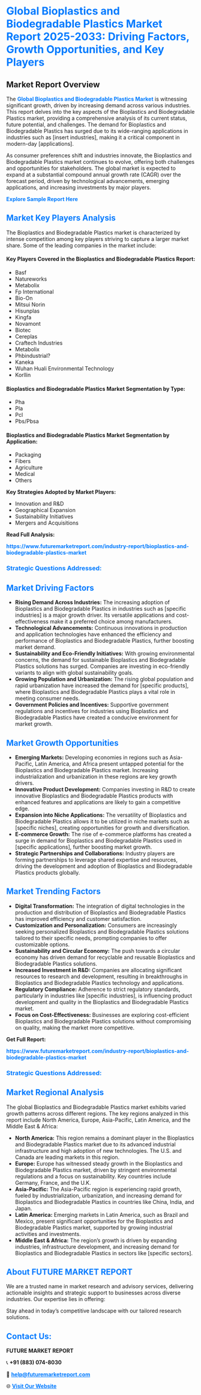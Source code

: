 <h1 style="color: #007BFF;">Global Bioplastics and Biodegradable Plastics Market Report 2025-2033: Driving Factors, Growth Opportunities, and Key Players</h1>

<section id="overview">
<h2>Market Report Overview</h2>
<p>The <a href="https://www.futuremarketreport.com/industry-report/bioplastics-and-biodegradable-plastics-market" style="color: #007BFF; text-decoration: none;"><strong>Global Bioplastics and Biodegradable Plastics Market</strong></a> is witnessing significant growth, driven by increasing demand across various industries. This report delves into the key aspects of the Bioplastics and Biodegradable Plastics market, providing a comprehensive analysis of its current status, future potential, and challenges. The demand for Bioplastics and Biodegradable Plastics has surged due to its wide-ranging applications in industries such as [insert industries], making it a critical component in modern-day [applications].</p>
<p>As consumer preferences shift and industries innovate, the Bioplastics and Biodegradable Plastics market continues to evolve, offering both challenges and opportunities for stakeholders. The global market is expected to expand at a substantial compound annual growth rate (CAGR) over the forecast period, driven by technological advancements, emerging applications, and increasing investments by major players.</p>
</section>

<section id="overview">
<p><a href="https://www.futuremarketreport.com/request-sample/reportId=31631" style="color: #007BFF; text-decoration: none;"><strong>Explore Sample Report Here</strong></a></p>
</section>

<section id="key-players">
<h2 style="color: #007BFF;">Market Key Players Analysis</h2>
<p>The Bioplastics and Biodegradable Plastics market is characterized by intense competition among key players striving to capture a larger market share. Some of the leading companies in the market include:</p>
<h4>Key Players Covered in the Bioplastics and Biodegradable Plastics Report:</h4>
<ul><li>Basf</li><li>Natureworks</li><li>Metabolix</li><li>Fp International</li><li>Bio-On</li><li>Mitsui Norin</li><li>Hisunplas</li><li>Kingfa</li><li>Novamont</li><li>Biotec</li><li>Cereplas</li><li>Craftech Industries</li><li>Metabolix</li><li>Phbindustrial?</li><li>Kaneka</li><li>Wuhan Huali Environmental Technology</li><li>Korllin</li></ul>
<h4>Bioplastics and Biodegradable Plastics Market Segmentation by Type:</h4>
<ul><li>Pha</li><li>Pla</li><li>Pcl</li><li>Pbs/Pbsa</li></ul>

<h4>Bioplastics and Biodegradable Plastics Market Segmentation by Application:</h4>
<ul><li>Packaging</li><li>Fibers</li><li>Agriculture</li><li>Medical</li><li>Others</li></ul>
<p><strong>Key Strategies Adopted by Market Players:</strong></p>
<ul>
<li>Innovation and R&D</li>
<li>Geographical Expansion</li>
<li>Sustainability Initiatives</li>
<li>Mergers and Acquisitions</li>
</ul>
</section>

<section>
<p><strong>Read Full Analysis: </strong></p><a href="https://www.futuremarketreport.com/industry-report/bioplastics-and-biodegradable-plastics-market" style="color: #007BFF; text-decoration: none;"><strong>https://www.futuremarketreport.com/industry-report/bioplastics-and-biodegradable-plastics-market</strong></a>
<h3 style="color: #007BFF;">Strategic Questions Addressed:</h3>
</section>

<section id="driving-factors">
<h2 style="color: #007BFF;">Market Driving Factors</h2>
<ul>
<li><strong>Rising Demand Across Industries:</strong> The increasing adoption of Bioplastics and Biodegradable Plastics in industries such as [specific industries] is a major growth driver. Its versatile applications and cost-effectiveness make it a preferred choice among manufacturers.</li>
<li><strong>Technological Advancements:</strong> Continuous innovations in production and application technologies have enhanced the efficiency and performance of Bioplastics and Biodegradable Plastics, further boosting market demand.</li>
<li><strong>Sustainability and Eco-Friendly Initiatives:</strong> With growing environmental concerns, the demand for sustainable Bioplastics and Biodegradable Plastics solutions has surged. Companies are investing in eco-friendly variants to align with global sustainability goals.</li>
<li><strong>Growing Population and Urbanization:</strong> The rising global population and rapid urbanization have increased the demand for [specific products], where Bioplastics and Biodegradable Plastics plays a vital role in meeting consumer needs.</li>
<li><strong>Government Policies and Incentives:</strong> Supportive government regulations and incentives for industries using Bioplastics and Biodegradable Plastics have created a conducive environment for market growth.</li>
</ul>
</section>

<section id="growth-opportunities">
<h2 style="color: #007BFF;">Market Growth Opportunities</h2>
<ul>
<li><strong>Emerging Markets:</strong> Developing economies in regions such as Asia-Pacific, Latin America, and Africa present untapped potential for the Bioplastics and Biodegradable Plastics market. Increasing industrialization and urbanization in these regions are key growth drivers.</li>
<li><strong>Innovative Product Development:</strong> Companies investing in R&D to create innovative Bioplastics and Biodegradable Plastics products with enhanced features and applications are likely to gain a competitive edge.</li>
<li><strong>Expansion into Niche Applications:</strong> The versatility of Bioplastics and Biodegradable Plastics allows it to be utilized in niche markets such as [specific niches], creating opportunities for growth and diversification.</li>
<li><strong>E-commerce Growth:</strong> The rise of e-commerce platforms has created a surge in demand for Bioplastics and Biodegradable Plastics used in [specific applications], further boosting market growth.</li>
<li><strong>Strategic Partnerships and Collaborations:</strong> Industry players are forming partnerships to leverage shared expertise and resources, driving the development and adoption of Bioplastics and Biodegradable Plastics products globally.</li>
</ul>
</section>

<section id="trending-factors">
<h2 style="color: #007BFF;">Market Trending Factors</h2>
<ul>
<li><strong>Digital Transformation:</strong> The integration of digital technologies in the production and distribution of Bioplastics and Biodegradable Plastics has improved efficiency and customer satisfaction.</li>
<li><strong>Customization and Personalization:</strong> Consumers are increasingly seeking personalized Bioplastics and Biodegradable Plastics solutions tailored to their specific needs, prompting companies to offer customizable options.</li>
<li><strong>Sustainability and Circular Economy:</strong> The push towards a circular economy has driven demand for recyclable and reusable Bioplastics and Biodegradable Plastics solutions.</li>
<li><strong>Increased Investment in R&D:</strong> Companies are allocating significant resources to research and development, resulting in breakthroughs in Bioplastics and Biodegradable Plastics technology and applications.</li>
<li><strong>Regulatory Compliance:</strong> Adherence to strict regulatory standards, particularly in industries like [specific industries], is influencing product development and quality in the Bioplastics and Biodegradable Plastics market.</li>
<li><strong>Focus on Cost-Effectiveness:</strong> Businesses are exploring cost-efficient Bioplastics and Biodegradable Plastics solutions without compromising on quality, making the market more competitive.</li>
</ul>
</section>

<section>
<p><strong>Get Full Report: </strong></p><a href="https://www.futuremarketreport.com/industry-report/bioplastics-and-biodegradable-plastics-market" style="color: #007BFF; text-decoration: none;"><strong>https://www.futuremarketreport.com/industry-report/bioplastics-and-biodegradable-plastics-market</strong></a>
<h3 style="color: #007BFF;">Strategic Questions Addressed:</h3>
</section>


<section id="regional-analysis">
<h2 style="color: #007BFF;">Market Regional Analysis</h2>
<p>The global Bioplastics and Biodegradable Plastics market exhibits varied growth patterns across different regions. The key regions analyzed in this report include North America, Europe, Asia-Pacific, Latin America, and the Middle East & Africa:</p>
<ul>
<li><strong>North America:</strong> This region remains a dominant player in the Bioplastics and Biodegradable Plastics market due to its advanced industrial infrastructure and high adoption of new technologies. The U.S. and Canada are leading markets in this region.</li>
<li><strong>Europe:</strong> Europe has witnessed steady growth in the Bioplastics and Biodegradable Plastics market, driven by stringent environmental regulations and a focus on sustainability. Key countries include Germany, France, and the U.K.</li>
<li><strong>Asia-Pacific:</strong> The Asia-Pacific region is experiencing rapid growth, fueled by industrialization, urbanization, and increasing demand for Bioplastics and Biodegradable Plastics in countries like China, India, and Japan.</li>
<li><strong>Latin America:</strong> Emerging markets in Latin America, such as Brazil and Mexico, present significant opportunities for the Bioplastics and Biodegradable Plastics market, supported by growing industrial activities and investments.</li>
<li><strong>Middle East & Africa:</strong> The region’s growth is driven by expanding industries, infrastructure development, and increasing demand for Bioplastics and Biodegradable Plastics in sectors like [specific sectors].</li>
</ul>
</section>

<footer>
<h2 style="color: #007BFF;">About FUTURE MARKET REPORT</h2>
<p>We are a trusted name in market research and advisory services, delivering actionable insights and strategic support to businesses across diverse industries. Our expertise lies in offering:</p>

<p>Stay ahead in today’s competitive landscape with our tailored research solutions.</p>

<h2 style="color: #007BFF;">Contact Us:</h2>
<p><strong>FUTURE MARKET REPORT</strong></p>
<p>📞 <strong>+91 (883) 074-8030</strong></p>
<p>📧 <strong><a href="mailto:help@futuremarketreport.com" style="color: #007BFF;">help@futuremarketreport.com</a></strong></p>
<p>🌐 <strong><a href="https://www.futuremarketreport.com/" style="color: #007BFF;">Visit Our Website</a></strong></p>
</footer>